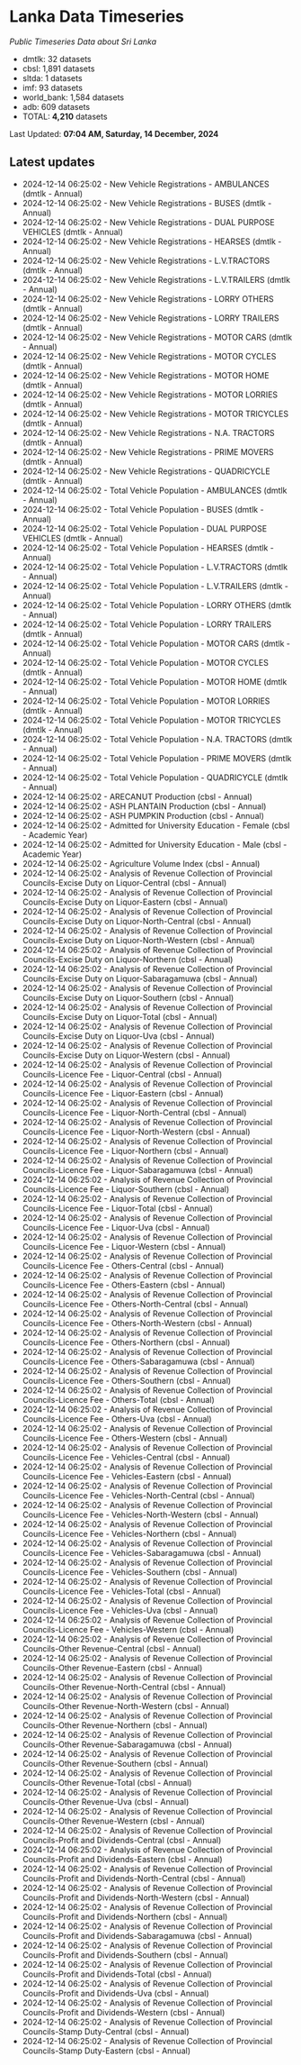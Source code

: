 # Lanka Data Timeseries
*Public Timeseries Data about Sri Lanka*

* dmtlk: 32 datasets
* cbsl: 1,891 datasets
* sltda: 1 datasets
* imf: 93 datasets
* world_bank: 1,584 datasets
* adb: 609 datasets
* TOTAL: **4,210** datasets

Last Updated: **07:04 AM, Saturday, 14 December, 2024**

## Latest updates

* 2024-12-14 06:25:02 - New Vehicle Registrations - AMBULANCES (dmtlk - Annual)
* 2024-12-14 06:25:02 - New Vehicle Registrations - BUSES (dmtlk - Annual)
* 2024-12-14 06:25:02 - New Vehicle Registrations - DUAL PURPOSE VEHICLES (dmtlk - Annual)
* 2024-12-14 06:25:02 - New Vehicle Registrations - HEARSES (dmtlk - Annual)
* 2024-12-14 06:25:02 - New Vehicle Registrations - L.V.TRACTORS (dmtlk - Annual)
* 2024-12-14 06:25:02 - New Vehicle Registrations - L.V.TRAILERS (dmtlk - Annual)
* 2024-12-14 06:25:02 - New Vehicle Registrations - LORRY OTHERS (dmtlk - Annual)
* 2024-12-14 06:25:02 - New Vehicle Registrations - LORRY TRAILERS (dmtlk - Annual)
* 2024-12-14 06:25:02 - New Vehicle Registrations - MOTOR CARS (dmtlk - Annual)
* 2024-12-14 06:25:02 - New Vehicle Registrations - MOTOR CYCLES (dmtlk - Annual)
* 2024-12-14 06:25:02 - New Vehicle Registrations - MOTOR HOME (dmtlk - Annual)
* 2024-12-14 06:25:02 - New Vehicle Registrations - MOTOR LORRIES (dmtlk - Annual)
* 2024-12-14 06:25:02 - New Vehicle Registrations - MOTOR TRICYCLES (dmtlk - Annual)
* 2024-12-14 06:25:02 - New Vehicle Registrations - N.A. TRACTORS (dmtlk - Annual)
* 2024-12-14 06:25:02 - New Vehicle Registrations - PRIME MOVERS (dmtlk - Annual)
* 2024-12-14 06:25:02 - New Vehicle Registrations - QUADRICYCLE (dmtlk - Annual)
* 2024-12-14 06:25:02 - Total Vehicle Population - AMBULANCES (dmtlk - Annual)
* 2024-12-14 06:25:02 - Total Vehicle Population - BUSES (dmtlk - Annual)
* 2024-12-14 06:25:02 - Total Vehicle Population - DUAL PURPOSE VEHICLES (dmtlk - Annual)
* 2024-12-14 06:25:02 - Total Vehicle Population - HEARSES (dmtlk - Annual)
* 2024-12-14 06:25:02 - Total Vehicle Population - L.V.TRACTORS (dmtlk - Annual)
* 2024-12-14 06:25:02 - Total Vehicle Population - L.V.TRAILERS (dmtlk - Annual)
* 2024-12-14 06:25:02 - Total Vehicle Population - LORRY OTHERS (dmtlk - Annual)
* 2024-12-14 06:25:02 - Total Vehicle Population - LORRY TRAILERS (dmtlk - Annual)
* 2024-12-14 06:25:02 - Total Vehicle Population - MOTOR CARS (dmtlk - Annual)
* 2024-12-14 06:25:02 - Total Vehicle Population - MOTOR CYCLES (dmtlk - Annual)
* 2024-12-14 06:25:02 - Total Vehicle Population - MOTOR HOME (dmtlk - Annual)
* 2024-12-14 06:25:02 - Total Vehicle Population - MOTOR LORRIES (dmtlk - Annual)
* 2024-12-14 06:25:02 - Total Vehicle Population - MOTOR TRICYCLES (dmtlk - Annual)
* 2024-12-14 06:25:02 - Total Vehicle Population - N.A. TRACTORS (dmtlk - Annual)
* 2024-12-14 06:25:02 - Total Vehicle Population - PRIME MOVERS (dmtlk - Annual)
* 2024-12-14 06:25:02 - Total Vehicle Population - QUADRICYCLE (dmtlk - Annual)
* 2024-12-14 06:25:02 - ARECANUT Production (cbsl - Annual)
* 2024-12-14 06:25:02 - ASH PLANTAIN Production (cbsl - Annual)
* 2024-12-14 06:25:02 - ASH PUMPKIN Production (cbsl - Annual)
* 2024-12-14 06:25:02 - Admitted for University Education - Female (cbsl - Academic Year)
* 2024-12-14 06:25:02 - Admitted for University Education - Male (cbsl - Academic Year)
* 2024-12-14 06:25:02 - Agriculture Volume Index (cbsl - Annual)
* 2024-12-14 06:25:02 - Analysis of Revenue Collection of Provincial Councils-Excise Duty on Liquor-Central (cbsl - Annual)
* 2024-12-14 06:25:02 - Analysis of Revenue Collection of Provincial Councils-Excise Duty on Liquor-Eastern (cbsl - Annual)
* 2024-12-14 06:25:02 - Analysis of Revenue Collection of Provincial Councils-Excise Duty on Liquor-North-Central (cbsl - Annual)
* 2024-12-14 06:25:02 - Analysis of Revenue Collection of Provincial Councils-Excise Duty on Liquor-North-Western (cbsl - Annual)
* 2024-12-14 06:25:02 - Analysis of Revenue Collection of Provincial Councils-Excise Duty on Liquor-Northern (cbsl - Annual)
* 2024-12-14 06:25:02 - Analysis of Revenue Collection of Provincial Councils-Excise Duty on Liquor-Sabaragamuwa (cbsl - Annual)
* 2024-12-14 06:25:02 - Analysis of Revenue Collection of Provincial Councils-Excise Duty on Liquor-Southern (cbsl - Annual)
* 2024-12-14 06:25:02 - Analysis of Revenue Collection of Provincial Councils-Excise Duty on Liquor-Total (cbsl - Annual)
* 2024-12-14 06:25:02 - Analysis of Revenue Collection of Provincial Councils-Excise Duty on Liquor-Uva (cbsl - Annual)
* 2024-12-14 06:25:02 - Analysis of Revenue Collection of Provincial Councils-Excise Duty on Liquor-Western (cbsl - Annual)
* 2024-12-14 06:25:02 - Analysis of Revenue Collection of Provincial Councils-Licence Fee - Liquor-Central (cbsl - Annual)
* 2024-12-14 06:25:02 - Analysis of Revenue Collection of Provincial Councils-Licence Fee - Liquor-Eastern (cbsl - Annual)
* 2024-12-14 06:25:02 - Analysis of Revenue Collection of Provincial Councils-Licence Fee - Liquor-North-Central (cbsl - Annual)
* 2024-12-14 06:25:02 - Analysis of Revenue Collection of Provincial Councils-Licence Fee - Liquor-North-Western (cbsl - Annual)
* 2024-12-14 06:25:02 - Analysis of Revenue Collection of Provincial Councils-Licence Fee - Liquor-Northern (cbsl - Annual)
* 2024-12-14 06:25:02 - Analysis of Revenue Collection of Provincial Councils-Licence Fee - Liquor-Sabaragamuwa (cbsl - Annual)
* 2024-12-14 06:25:02 - Analysis of Revenue Collection of Provincial Councils-Licence Fee - Liquor-Southern (cbsl - Annual)
* 2024-12-14 06:25:02 - Analysis of Revenue Collection of Provincial Councils-Licence Fee - Liquor-Total (cbsl - Annual)
* 2024-12-14 06:25:02 - Analysis of Revenue Collection of Provincial Councils-Licence Fee - Liquor-Uva (cbsl - Annual)
* 2024-12-14 06:25:02 - Analysis of Revenue Collection of Provincial Councils-Licence Fee - Liquor-Western (cbsl - Annual)
* 2024-12-14 06:25:02 - Analysis of Revenue Collection of Provincial Councils-Licence Fee - Others-Central (cbsl - Annual)
* 2024-12-14 06:25:02 - Analysis of Revenue Collection of Provincial Councils-Licence Fee - Others-Eastern (cbsl - Annual)
* 2024-12-14 06:25:02 - Analysis of Revenue Collection of Provincial Councils-Licence Fee - Others-North-Central (cbsl - Annual)
* 2024-12-14 06:25:02 - Analysis of Revenue Collection of Provincial Councils-Licence Fee - Others-North-Western (cbsl - Annual)
* 2024-12-14 06:25:02 - Analysis of Revenue Collection of Provincial Councils-Licence Fee - Others-Northern (cbsl - Annual)
* 2024-12-14 06:25:02 - Analysis of Revenue Collection of Provincial Councils-Licence Fee - Others-Sabaragamuwa (cbsl - Annual)
* 2024-12-14 06:25:02 - Analysis of Revenue Collection of Provincial Councils-Licence Fee - Others-Southern (cbsl - Annual)
* 2024-12-14 06:25:02 - Analysis of Revenue Collection of Provincial Councils-Licence Fee - Others-Total (cbsl - Annual)
* 2024-12-14 06:25:02 - Analysis of Revenue Collection of Provincial Councils-Licence Fee - Others-Uva (cbsl - Annual)
* 2024-12-14 06:25:02 - Analysis of Revenue Collection of Provincial Councils-Licence Fee - Others-Western (cbsl - Annual)
* 2024-12-14 06:25:02 - Analysis of Revenue Collection of Provincial Councils-Licence Fee - Vehicles-Central (cbsl - Annual)
* 2024-12-14 06:25:02 - Analysis of Revenue Collection of Provincial Councils-Licence Fee - Vehicles-Eastern (cbsl - Annual)
* 2024-12-14 06:25:02 - Analysis of Revenue Collection of Provincial Councils-Licence Fee - Vehicles-North-Central (cbsl - Annual)
* 2024-12-14 06:25:02 - Analysis of Revenue Collection of Provincial Councils-Licence Fee - Vehicles-North-Western (cbsl - Annual)
* 2024-12-14 06:25:02 - Analysis of Revenue Collection of Provincial Councils-Licence Fee - Vehicles-Northern (cbsl - Annual)
* 2024-12-14 06:25:02 - Analysis of Revenue Collection of Provincial Councils-Licence Fee - Vehicles-Sabaragamuwa (cbsl - Annual)
* 2024-12-14 06:25:02 - Analysis of Revenue Collection of Provincial Councils-Licence Fee - Vehicles-Southern (cbsl - Annual)
* 2024-12-14 06:25:02 - Analysis of Revenue Collection of Provincial Councils-Licence Fee - Vehicles-Total (cbsl - Annual)
* 2024-12-14 06:25:02 - Analysis of Revenue Collection of Provincial Councils-Licence Fee - Vehicles-Uva (cbsl - Annual)
* 2024-12-14 06:25:02 - Analysis of Revenue Collection of Provincial Councils-Licence Fee - Vehicles-Western (cbsl - Annual)
* 2024-12-14 06:25:02 - Analysis of Revenue Collection of Provincial Councils-Other Revenue-Central (cbsl - Annual)
* 2024-12-14 06:25:02 - Analysis of Revenue Collection of Provincial Councils-Other Revenue-Eastern (cbsl - Annual)
* 2024-12-14 06:25:02 - Analysis of Revenue Collection of Provincial Councils-Other Revenue-North-Central (cbsl - Annual)
* 2024-12-14 06:25:02 - Analysis of Revenue Collection of Provincial Councils-Other Revenue-North-Western (cbsl - Annual)
* 2024-12-14 06:25:02 - Analysis of Revenue Collection of Provincial Councils-Other Revenue-Northern (cbsl - Annual)
* 2024-12-14 06:25:02 - Analysis of Revenue Collection of Provincial Councils-Other Revenue-Sabaragamuwa (cbsl - Annual)
* 2024-12-14 06:25:02 - Analysis of Revenue Collection of Provincial Councils-Other Revenue-Southern (cbsl - Annual)
* 2024-12-14 06:25:02 - Analysis of Revenue Collection of Provincial Councils-Other Revenue-Total (cbsl - Annual)
* 2024-12-14 06:25:02 - Analysis of Revenue Collection of Provincial Councils-Other Revenue-Uva (cbsl - Annual)
* 2024-12-14 06:25:02 - Analysis of Revenue Collection of Provincial Councils-Other Revenue-Western (cbsl - Annual)
* 2024-12-14 06:25:02 - Analysis of Revenue Collection of Provincial Councils-Profit and Dividends-Central (cbsl - Annual)
* 2024-12-14 06:25:02 - Analysis of Revenue Collection of Provincial Councils-Profit and Dividends-Eastern (cbsl - Annual)
* 2024-12-14 06:25:02 - Analysis of Revenue Collection of Provincial Councils-Profit and Dividends-North-Central (cbsl - Annual)
* 2024-12-14 06:25:02 - Analysis of Revenue Collection of Provincial Councils-Profit and Dividends-North-Western (cbsl - Annual)
* 2024-12-14 06:25:02 - Analysis of Revenue Collection of Provincial Councils-Profit and Dividends-Northern (cbsl - Annual)
* 2024-12-14 06:25:02 - Analysis of Revenue Collection of Provincial Councils-Profit and Dividends-Sabaragamuwa (cbsl - Annual)
* 2024-12-14 06:25:02 - Analysis of Revenue Collection of Provincial Councils-Profit and Dividends-Southern (cbsl - Annual)
* 2024-12-14 06:25:02 - Analysis of Revenue Collection of Provincial Councils-Profit and Dividends-Total (cbsl - Annual)
* 2024-12-14 06:25:02 - Analysis of Revenue Collection of Provincial Councils-Profit and Dividends-Uva (cbsl - Annual)
* 2024-12-14 06:25:02 - Analysis of Revenue Collection of Provincial Councils-Profit and Dividends-Western (cbsl - Annual)
* 2024-12-14 06:25:02 - Analysis of Revenue Collection of Provincial Councils-Stamp Duty-Central (cbsl - Annual)
* 2024-12-14 06:25:02 - Analysis of Revenue Collection of Provincial Councils-Stamp Duty-Eastern (cbsl - Annual)